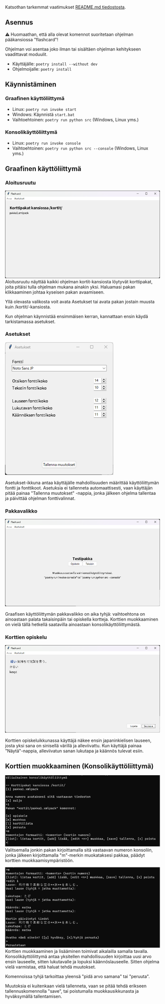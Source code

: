 Katsothan tarkemmat vaatimukset [README.md tiedostosta](https://github.com/vkohj/ot-harjoitustyo/blob/main/README.md).

## Asennus
⚠️ Huomaathan, että alla olevat komennot suoritetaan ohjelman pääkansiossa "flashcard"!

Ohjelman voi asentaa joko ilman tai sisältäen ohjelman kehitykseen vaadittavat moduulit.

* Käyttäjälle: ```poetry install --without dev```
* Ohjelmoijalle: ```poetry install```

## Käynnistäminen

### Graafinen käyttöliittymä
* Linux: ```poetry run invoke start```
* Windows: Käynnistä ```start.bat```
* Vaihtoehtoinen: ```poetry run python src``` (Windows, Linux yms.)

### Konsolikäyttöliittymä
* Linux: ```poetry run invoke console```
* Vaihtoehtoinen: ```poetry run python src --console``` (Windows, Linux yms.)

## Graafinen käyttöliittymä
### Aloitusruutu
![](./img/ohje/aloitus.png)
Aloitusruutu näyttää kaikki ohjelman kortit-kansiosta löytyvät korttipakat, joita pitäisi tulla ohjelman mukana ainakin yksi. Haluamasi pakan klikkaaminen johtaa kyseisen pakan avaamiseen.

Yllä olevasta valikosta voit avata Asetukset tai avata pakan jostain muusta kuin /kortit/-kansiosta.

Kun ohjelman käynnistää ensimmäisen kerran, kannattaan ensin käydä tarkistamassa asetukset.

### Asetukset
![](./img/ohje/asetukset.png)

Asetukset-ikkuna antaa käyttäjälle mahdollisuuden määrittää käyttöliittymän fontti ja fonttikoot. Asetuksia ei tallenneta automaattisesti, vaan käyttäjän pitää painaa "Tallenna muutokset" -nappia, jonka jälkeen ohjelma tallentaa ja päivittää ohjelman fonttivalinnat.

### Pakkavalikko
![](./img/ohje/pakka.png)

Graafisen käyttöliittymän pakkavalikko on aika tyhjä: vaihtoehtona on ainoastaan palata takaisinpäin tai opiskella kortteja. Korttien muokkaaminen on vielä tällä hetkellä saatavilla ainoastaan konsolikäyttöliittymästä.

### Korttien opiskelu
![](./img/ohje/kortti.png)

Korttien opiskeluikkunassa käyttäjä näkee ensin japaninkielisen lauseen, josta yksi sana on sinisellä värillä ja alleviivattu. Kun käyttäjä painaa "Näytä"-nappia, alleviivatun sanan lukutapa ja käännös tulevat esiin.

## Korttien muokkaaminen (Konsolikäyttöliittymä)
![](./img/ohje/konsoli_muokkaukseen.png)
Valitsemalla jonkin pakan kirjoittamalla sitä vastaavan numeron konsoliin, jonka jälkeen kirjoittamalla "m"-merkin muokataksesi pakkaa, päädyt korttien muokkaamisympäristöön.

![](./img/ohje/konsoli_muokkaus.png)
Korttien muokkaaminen ja lisääminen toimivat aikalailla samalla tavalla. Konsolikäyttöliittymä antaa yksitellen mahdollisuuden kirjoittaa uusi arvo ensin lauseelle, sitten lukutavalle ja lopuksi käännöslauseelle. Sitten ohjelma vielä varmistaa, että haluat tehdä muutokset.

Komennoissa tyhjä tarkoittaa yleensä "pidä arvo samana" tai "peruuta".

Muutoksia ei kuitenkaan vielä tallenneta, vaan se pitää tehdä erikseen tallennuskomennolla "save", tai poistumalla muokkausikkunasta ja hyväksymällä tallentamisen.